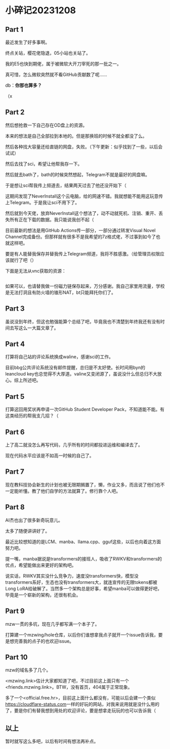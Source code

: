 # 小碎记20231208

## Part 1

最近发生了好多事啊。

终点关站，樱花佬隐退，05小站也关站了。

我的E5也快到期佬，属于被微软大开刀宰死的那一批之一。

真可惜，怎么微软突然就不看GitHub贡献数了呢……

db：**你那也算多？**

（x

## Part 2

然后想抢救一下自己存在OD盘上的资源。

本来的想法是自己全部拉到本地的。但是那换班的时候不就全都没了么。

然后各种找大容量还给直链的网盘，失败。（下午更新：似乎找到了一些，以后会试试）

然后去找了sci，希望让他帮我存一下。

然后就去bath了，bath的时候突然想起，Telegram不就是最好的网盘嘛。

于是想让sci帮我传上频道去，结果两天过去了他还没开始下（

这期间发现了NeverInstall这个云电脑，给的网速不错。我就想能不能用这玩意传上Telegram。于是我让sci不用下了。

然后就到今天佬，放弃NeverInstall这个想法了，动不动就死机、注销、重开、丢失所有正在下载的数据。我只能说我创不起（

目前最新的想法是用GitHub Actions传一部分，一部分通过转发Visual Novel Channel完成备份。但那样就有很多不是我希望的7z格式佬，不过事到如今了也就这样吧。

要是有人能替我保存并替我传上Telegram频道，我将不胜感激。（给管理员权限应该就行了吧（）

下面是无法从vnc获取的资源：

```txt

```

如果可以，也请替我做一份磁力链保存起来，万分感谢。我自己家里用流量，学校是无法打洞且有防火墙的锥形NAT，bt只能拜托你们了。

## Part 3

虽说没到年终，但这也勉强能算个总结了吧，毕竟我也不清楚到年终我还有没有时间去写这么一大篇文章了。

## Part 4

打算将自己站的评论系统换成waline，感谢sci的工作。

目前bbg公共评论系统没有邮件提醒，总归是不太好使。长时间用byn的leancloud key也总觉得不大厚道。valine又变闭源了，虽说没什么但总归不大放心。综上所述吧。

## Part 5

打算这回用奖状再申请一次GitHub Student Developer Pack，不知道能不能。有这类经历的帮我支几招？（

## Part 6

上了高二就没怎么再写代码，几乎所有的时间都投进运维和编译去了。

现在代码水平应该是不如高一时候的自己了。

## Part 7

现在教科技协会新生的计划也被无限期搁置了，懒，作业又多，而且说了他们也不一定能听懂。教了他们自学的方法就算了。修行靠个人吧。

## Part 8

AI杰也出了很多新奇玩意儿。

太多了随便讲讲好了。

最近比较想知道的是LCM、manba、llama.cpp、gguf这些，以后也向着这方面努力吧。

提一嘴，manba据说是transformers的接班人，吸收了RWKV和transformers的优点，希望能做出来更好的架构吧。

说实话，RWKV其实没什么竞争力，速度没transformers快，模型没transformers系好，生态也没有transformers大，就连宣传的无限tokens都被Long LoRA给破解了。当然多一个架构总是好事，希望manba可以做得更好吧，毕竟是一个崭新的架构，还很有机会。

## Part 9

mzw一贯的多坑，现在几乎都写满一个本子了。

打算建一个mzwing/hole仓库，以后你们谁想拿我点子就开一个issue告诉我，要是想完善我的点子的也欢迎issue。

## Part 10

mzw的域名多了几个。

<mzwing.link>估计大家都知道了吧，不过目前这上面只有一个<friends.mzwing.link>。BTW，没有首页，404属于正常现象。

多了一个<official.free.hr>，目前这上面什么都没有，可能以后会建一个类似<https://cloudflare-status.com>一样的好玩的网站，对我来说用就是没什么用的了，要是你们有替我想到用处的欢迎评论，要是想拿走玩玩的也可以告诉我（

## 以上

暂时就写这么多吧，以后有时间有想法再补点。
